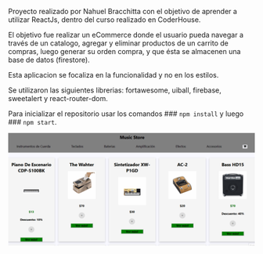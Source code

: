 Proyecto realizado por Nahuel Bracchitta con el objetivo de aprender a utilizar ReactJs, dentro del curso realizado en CoderHouse.

El objetivo fue realizar un eCommerce donde el usuario pueda navegar a través de un catalogo, agregar y eliminar productos de un carrito de compras, luego generar su orden compra, y que ésta se almacenen una base de datos (firestore).

Esta aplicacion se focaliza en la funcionalidad y no en los estilos.

Se utilizaron las siguientes librerias: fortawesome, uiball, firebase, sweetalert y react-router-dom.

Para inicializar el repositorio usar los comandos ### `npm install` y luego ### `npm start`.



![](https://github.com/MrFontina/reactBracchitta/blob/entregafinal/musicstore.gif)






